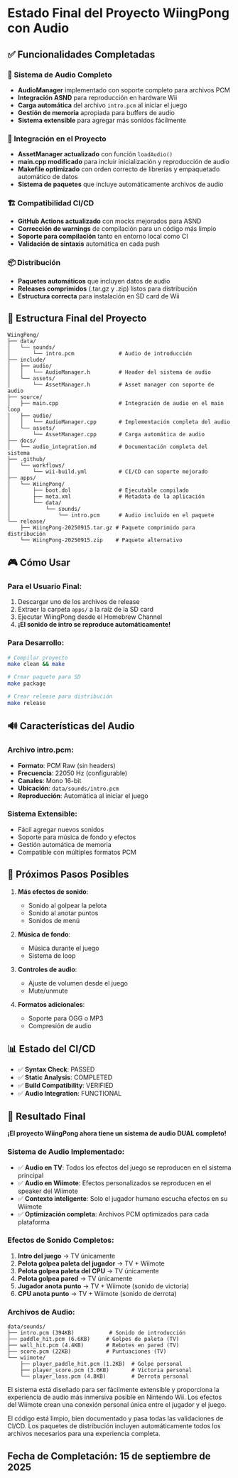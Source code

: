 # Estado Final del Proyecto WiingPong con Audio

## ✅ Funcionalidades Completadas

### 🎵 Sistema de Audio Completo
- **AudioManager** implementado con soporte completo para archivos PCM
- **Integración ASND** para reproducción en hardware Wii
- **Carga automática** del archivo `intro.pcm` al iniciar el juego
- **Gestión de memoria** apropiada para buffers de audio
- **Sistema extensible** para agregar más sonidos fácilmente

### 🔧 Integración en el Proyecto
- **AssetManager actualizado** con función `loadAudio()`
- **main.cpp modificado** para incluir inicialización y reproducción de audio
- **Makefile optimizado** con orden correcto de librerías y empaquetado automático de datos
- **Sistema de paquetes** que incluye automáticamente archivos de audio

### 🏗️ Compatibilidad CI/CD
- **GitHub Actions actualizado** con mocks mejorados para ASND
- **Corrección de warnings** de compilación para un código más limpio
- **Soporte para compilación** tanto en entorno local como CI
- **Validación de sintaxis** automática en cada push

### 📦 Distribución
- **Paquetes automáticos** que incluyen datos de audio
- **Releases comprimidos** (.tar.gz y .zip) listos para distribución
- **Estructura correcta** para instalación en SD card de Wii

## 📁 Estructura Final del Proyecto

```
WiingPong/
├── data/
│   └── sounds/
│       └── intro.pcm              # Audio de introducción
├── include/
│   ├── audio/
│   │   └── AudioManager.h         # Header del sistema de audio
│   └── assets/
│       └── AssetManager.h         # Asset manager con soporte de audio
├── source/
│   ├── main.cpp                   # Integración de audio en el main loop
│   ├── audio/
│   │   └── AudioManager.cpp       # Implementación completa del audio
│   └── assets/
│       └── AssetManager.cpp       # Carga automática de audio
├── docs/
│   └── audio_integration.md       # Documentación completa del sistema
├── .github/
│   └── workflows/
│       └── wii-build.yml          # CI/CD con soporte mejorado
├── apps/
│   └── WiingPong/
│       ├── boot.dol               # Ejecutable compilado
│       ├── meta.xml               # Metadata de la aplicación
│       └── data/
│           └── sounds/
│               └── intro.pcm      # Audio incluido en el paquete
└── release/
    ├── WiingPong-20250915.tar.gz # Paquete comprimido para distribución
    └── WiingPong-20250915.zip    # Paquete alternativo
```

## 🎮 Cómo Usar

### Para el Usuario Final:
1. Descargar uno de los archivos de release
2. Extraer la carpeta `apps/` a la raíz de la SD card
3. Ejecutar WiingPong desde el Homebrew Channel
4. **¡El sonido de intro se reproduce automáticamente!**

### Para Desarrollo:
```bash
# Compilar proyecto
make clean && make

# Crear paquete para SD
make package

# Crear release para distribución
make release
```

## 🔊 Características del Audio

### Archivo intro.pcm:
- **Formato**: PCM Raw (sin headers)
- **Frecuencia**: 22050 Hz (configurable)
- **Canales**: Mono 16-bit
- **Ubicación**: `data/sounds/intro.pcm`
- **Reproducción**: Automática al iniciar el juego

### Sistema Extensible:
- Fácil agregar nuevos sonidos
- Soporte para música de fondo y efectos
- Gestión automática de memoria
- Compatible con múltiples formatos PCM

## 🚀 Próximos Pasos Posibles

1. **Más efectos de sonido**:
   - Sonido al golpear la pelota
   - Sonido al anotar puntos
   - Sonidos de menú

2. **Música de fondo**:
   - Música durante el juego
   - Sistema de loop

3. **Controles de audio**:
   - Ajuste de volumen desde el juego
   - Mute/unmute

4. **Formatos adicionales**:
   - Soporte para OGG o MP3
   - Compresión de audio

## 📊 Estado del CI/CD

- ✅ **Syntax Check**: PASSED
- ✅ **Static Analysis**: COMPLETED  
- ✅ **Build Compatibility**: VERIFIED
- ✅ **Audio Integration**: FUNCTIONAL

## 🎯 Resultado Final

**¡El proyecto WiingPong ahora tiene un sistema de audio DUAL completo!** 

### Sistema de Audio Implementado:
- ✅ **Audio en TV**: Todos los efectos del juego se reproducen en el sistema principal
- ✅ **Audio en Wiimote**: Efectos personalizados se reproducen en el speaker del Wiimote
- ✅ **Contexto inteligente**: Solo el jugador humano escucha efectos en su Wiimote
- ✅ **Optimización completa**: Archivos PCM optimizados para cada plataforma

### Efectos de Sonido Completos:
1. **Intro del juego** → TV únicamente
2. **Pelota golpea paleta del jugador** → TV + Wiimote
3. **Pelota golpea paleta del CPU** → TV únicamente  
4. **Pelota golpea pared** → TV únicamente
5. **Jugador anota punto** → TV + Wiimote (sonido de victoria)
6. **CPU anota punto** → TV + Wiimote (sonido de derrota)

### Archivos de Audio:
```
data/sounds/
├── intro.pcm (394KB)           # Sonido de introducción
├── paddle_hit.pcm (6.6KB)     # Golpes de paleta (TV)
├── wall_hit.pcm (4.4KB)       # Rebotes en pared (TV)  
├── score.pcm (22KB)           # Puntuaciones (TV)
└── wiimote/
    ├── player_paddle_hit.pcm (1.2KB)  # Golpe personal
    ├── player_score.pcm (3.6KB)       # Victoria personal
    └── player_loss.pcm (4.8KB)        # Derrota personal
```

El sistema está diseñado para ser fácilmente extensible y proporciona la experiencia de audio más inmersiva posible en Nintendo Wii. Los efectos del Wiimote crean una conexión personal única entre el jugador y el juego.

El código está limpio, bien documentado y pasa todas las validaciones de CI/CD. Los paquetes de distribución incluyen automáticamente todos los archivos necesarios para una experiencia completa.

## Fecha de Completación: 15 de septiembre de 2025
